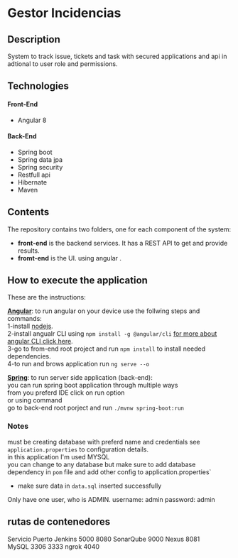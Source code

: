 # Gestor Incidencias

## Description
System to track issue, tickets and task with secured applications and api in adtional to user role and permissions. 

## Technologies
#### Front-End
* Angular 8
#### Back-End
* Spring boot
* Spring data jpa
* Spring security
* Restfull api
* Hibernate
* Maven


## Contents

The repository contains two folders, one for each component of the system:

* **front-end** is the backend services. It has a REST API to get and provide results.
* **fromt-end** is the UI. using angular .


## How to execute the application

These are the instructions:

**[Angular](https://angular.io/)**: to run angular on your device use the follwing steps and commands:  
 1-install [nodejs](https://nodejs.org/en/).  
 2-install angualr CLI using `npm install -g @angular/cli` [for more about angular CLI click here](https://cli.angular.io/).  
 3-go to from-end root project and run `npm install` to install needed dependencies.  
 4-to run and brows application run `ng serve --o`  
 
 **[Spring](https://spring.io/)**: to run server side application (back-end):  
 you can run spring boot application through multiple ways  
  from you preferd IDE click on run option  
  or using command  
  go to back-end root porject and run `./mvnw spring-boot:run`

### Notes
must be creating database with preferd name and credentials see `application.properties` to configuration details.  
in this application I'm used MYSQL  
you can change to any database but make sure to add database dependency in `pom` file and add other config to application.properties`  
* make sure data in `data.sql` inserted successfully

Only have one user, who is ADMIN.
username: admin
password: admin

## rutas de contenedores 
Servicio   	Puerto 
 Jenkins         5000	8080
 SonarQube   	 9000
 Nexus       	 8081	
 MySQL       	 3306   3333
 ngrok           4040



